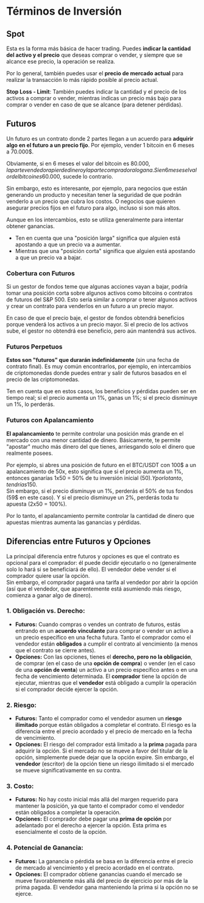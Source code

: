 # Términos de Inversión

## Spot

Esta es la forma más básica de hacer trading. Puedes **indicar la cantidad del activo y el precio** que deseas comprar o vender, y siempre que se alcance ese precio, la operación se realiza.

Por lo general, también puedes usar el **precio de mercado actual** para realizar la transacción lo más rápido posible al precio actual.

**Stop Loss - Limit**: También puedes indicar la cantidad y el precio de los activos a comprar o vender, mientras indicas un precio más bajo para comprar o vender en caso de que se alcance (para detener pérdidas).

## Futuros

Un futuro es un contrato donde 2 partes llegan a un acuerdo para **adquirir algo en el futuro a un precio fijo**. Por ejemplo, vender 1 bitcoin en 6 meses a 70.000$.

Obviamente, si en 6 meses el valor del bitcoin es 80.000$, la parte vendedora pierde dinero y la parte compradora lo gana. Si en 6 meses el valor del bitcoin es 60.000$, sucede lo contrario.

Sin embargo, esto es interesante, por ejemplo, para negocios que están generando un producto y necesitan tener la seguridad de que podrán venderlo a un precio que cubra los costos. O negocios que quieren asegurar precios fijos en el futuro para algo, incluso si son más altos.

Aunque en los intercambios, esto se utiliza generalmente para intentar obtener ganancias.

* Ten en cuenta que una "posición larga" significa que alguien está apostando a que un precio va a aumentar.
* Mientras que una "posición corta" significa que alguien está apostando a que un precio va a bajar.

### Cobertura con Futuros <a href="#mntl-sc-block_7-0" id="mntl-sc-block_7-0"></a>

Si un gestor de fondos teme que algunas acciones vayan a bajar, podría tomar una posición corta sobre algunos activos como bitcoins o contratos de futuros del S\&P 500. Esto sería similar a comprar o tener algunos activos y crear un contrato para venderlos en un futuro a un precio mayor.

En caso de que el precio baje, el gestor de fondos obtendrá beneficios porque venderá los activos a un precio mayor. Si el precio de los activos sube, el gestor no obtendrá ese beneficio, pero aún mantendrá sus activos.

### Futuros Perpetuos

**Estos son "futuros" que durarán indefinidamente** (sin una fecha de contrato final). Es muy común encontrarlos, por ejemplo, en intercambios de criptomonedas donde puedes entrar y salir de futuros basados en el precio de las criptomonedas.

Ten en cuenta que en estos casos, los beneficios y pérdidas pueden ser en tiempo real; si el precio aumenta un 1%, ganas un 1%; si el precio disminuye un 1%, lo perderás.

### Futuros con Apalancamiento

**El apalancamiento** te permite controlar una posición más grande en el mercado con una menor cantidad de dinero. Básicamente, te permite "apostar" mucho más dinero del que tienes, arriesgando solo el dinero que realmente posees.

Por ejemplo, si abres una posición de futuro en el BTC/USDT con 100$ a un apalancamiento de 50x, esto significa que si el precio aumenta un 1%, entonces ganarías 1x50 = 50% de tu inversión inicial (50$). Y por lo tanto, tendrías 150$.\
Sin embargo, si el precio disminuye un 1%, perderás el 50% de tus fondos (59$ en este caso). Y si el precio disminuye un 2%, perderás toda tu apuesta (2x50 = 100%).

Por lo tanto, el apalancamiento permite controlar la cantidad de dinero que apuestas mientras aumenta las ganancias y pérdidas.

## Diferencias entre Futuros y Opciones

La principal diferencia entre futuros y opciones es que el contrato es opcional para el comprador: él puede decidir ejecutarlo o no (generalmente solo lo hará si se beneficiará de ello). El vendedor debe vender si el comprador quiere usar la opción.\
Sin embargo, el comprador pagará una tarifa al vendedor por abrir la opción (así que el vendedor, que aparentemente está asumiendo más riesgo, comienza a ganar algo de dinero).

### 1. **Obligación vs. Derecho:**

* **Futuros:** Cuando compras o vendes un contrato de futuros, estás entrando en un **acuerdo vinculante** para comprar o vender un activo a un precio específico en una fecha futura. Tanto el comprador como el vendedor están **obligados** a cumplir el contrato al vencimiento (a menos que el contrato se cierre antes).
* **Opciones:** Con las opciones, tienes el **derecho, pero no la obligación**, de comprar (en el caso de una **opción de compra**) o vender (en el caso de una **opción de venta**) un activo a un precio específico antes o en una fecha de vencimiento determinada. El **comprador** tiene la opción de ejecutar, mientras que el **vendedor** está obligado a cumplir la operación si el comprador decide ejercer la opción.

### 2. **Riesgo:**

* **Futuros:** Tanto el comprador como el vendedor asumen un **riesgo ilimitado** porque están obligados a completar el contrato. El riesgo es la diferencia entre el precio acordado y el precio de mercado en la fecha de vencimiento.
* **Opciones:** El riesgo del comprador está limitado a la **prima** pagada para adquirir la opción. Si el mercado no se mueve a favor del titular de la opción, simplemente puede dejar que la opción expire. Sin embargo, el **vendedor** (escritor) de la opción tiene un riesgo ilimitado si el mercado se mueve significativamente en su contra.

### 3. **Costo:**

* **Futuros:** No hay costo inicial más allá del margen requerido para mantener la posición, ya que tanto el comprador como el vendedor están obligados a completar la operación.
* **Opciones:** El comprador debe pagar una **prima de opción** por adelantado por el derecho a ejercer la opción. Esta prima es esencialmente el costo de la opción.

### 4. **Potencial de Ganancia:**

* **Futuros:** La ganancia o pérdida se basa en la diferencia entre el precio de mercado al vencimiento y el precio acordado en el contrato.
* **Opciones:** El comprador obtiene ganancias cuando el mercado se mueve favorablemente más allá del precio de ejercicio por más de la prima pagada. El vendedor gana manteniendo la prima si la opción no se ejerce.
